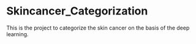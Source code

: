 # Skincancer_Categorization

This is the project to categorize the skin cancer on the basis of the deep learning.
